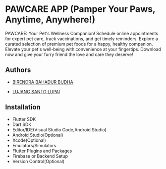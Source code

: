 
# PAWCARE APP (Pamper Your Paws, Anytime, Anywhere!)

PAWCARE: Your Pet's Wellness Companion! Schedule online appointments for expert pet care, track vaccinations, and get timely reminders. Explore a curated selection of premium pet foods for a happy, healthy companion. Elevate your pet's well-being with convenience at your fingertips. Download now and give your furry friend the love and care they deserve!


## Authors

- [BIRENDRA BAHADUR BUDHA](https://github.com/Birendra999)

- [LUJANG SANTO LUPAI](https://github.com/sultansanto)

## Installation
- Flutter SDK
- Dart SDK
- Editor/IDE(Visual Studio Code,Android Studio)
- Android Studio(Optional)
- Xcode(Optional)
- Emulators/Simulators
- Flutter Plugins and Packages
- Firebase or Backend Setup
- Version Control(Optional)


